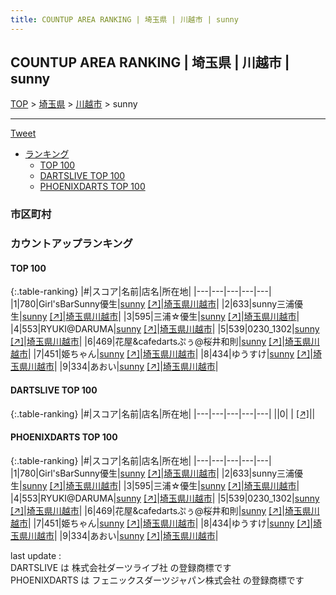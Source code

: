 ```yaml
---
title: COUNTUP AREA RANKING | 埼玉県 | 川越市 | sunny
---
```

## COUNTUP AREA RANKING | 埼玉県 | 川越市 | sunny

[TOP](/darts/rank/) > [埼玉県](/darts/rank/埼玉県/) > [川越市](/darts/rank/埼玉県/川越市/) > sunny

___

<a href="https://twitter.com/share?ref_src=twsrc%5Etfw" data-text="COUNTUP AREA RANKING | 埼玉県川越市sunny" class="twitter-share-button" data-hashtags="DARTSLIVE,PHOENIXDARTS,darts,ダーツ" data-show-count="false">Tweet</a>

* [ランキング](#カウントアップランキング)
    * [TOP 100](#top-100)
    * [DARTSLIVE TOP 100](#dartslive-top-100)
    * [PHOENIXDARTS TOP 100](#phoenixdarts-top-100)

### 市区町村

<ul>

</ul>

### カウントアップランキング

#### TOP 100



{:.table-ranking}
|#|スコア|名前|店名|所在地|
|---|---|---|---|---|
|1|780|<span class="rank-name-pd">Girl&#x27;sBarSunny優生</span>|<a href="/darts/rank/shops/92809.html">sunny</a> <a href="https://vs.phoenixdarts.com/jp/shop/shopDetailInfo/s_92809?s_seq=92809">[↗]</a>|<a href="/darts/rank/埼玉県/川越市">埼玉県川越市</a>|
|2|633|<span class="rank-name-pd">sunny三浦優生</span>|<a href="/darts/rank/shops/92809.html">sunny</a> <a href="https://vs.phoenixdarts.com/jp/shop/shopDetailInfo/s_92809?s_seq=92809">[↗]</a>|<a href="/darts/rank/埼玉県/川越市">埼玉県川越市</a>|
|3|595|<span class="rank-name-pd">三浦☆優生</span>|<a href="/darts/rank/shops/92809.html">sunny</a> <a href="https://vs.phoenixdarts.com/jp/shop/shopDetailInfo/s_92809?s_seq=92809">[↗]</a>|<a href="/darts/rank/埼玉県/川越市">埼玉県川越市</a>|
|4|553|<span class="rank-name-pd">RYUKI@DARUMA</span>|<a href="/darts/rank/shops/92809.html">sunny</a> <a href="https://vs.phoenixdarts.com/jp/shop/shopDetailInfo/s_92809?s_seq=92809">[↗]</a>|<a href="/darts/rank/埼玉県/川越市">埼玉県川越市</a>|
|5|539|<span class="rank-name-pd">0230_1302</span>|<a href="/darts/rank/shops/92809.html">sunny</a> <a href="https://vs.phoenixdarts.com/jp/shop/shopDetailInfo/s_92809?s_seq=92809">[↗]</a>|<a href="/darts/rank/埼玉県/川越市">埼玉県川越市</a>|
|6|469|<span class="rank-name-pd">花屋&amp;cafedartsぷぅ@桜井和則</span>|<a href="/darts/rank/shops/92809.html">sunny</a> <a href="https://vs.phoenixdarts.com/jp/shop/shopDetailInfo/s_92809?s_seq=92809">[↗]</a>|<a href="/darts/rank/埼玉県/川越市">埼玉県川越市</a>|
|7|451|<span class="rank-name-pd">姫ちゃん</span>|<a href="/darts/rank/shops/92809.html">sunny</a> <a href="https://vs.phoenixdarts.com/jp/shop/shopDetailInfo/s_92809?s_seq=92809">[↗]</a>|<a href="/darts/rank/埼玉県/川越市">埼玉県川越市</a>|
|8|434|<span class="rank-name-pd">ゆうすけ</span>|<a href="/darts/rank/shops/92809.html">sunny</a> <a href="https://vs.phoenixdarts.com/jp/shop/shopDetailInfo/s_92809?s_seq=92809">[↗]</a>|<a href="/darts/rank/埼玉県/川越市">埼玉県川越市</a>|
|9|334|<span class="rank-name-pd">あおい</span>|<a href="/darts/rank/shops/92809.html">sunny</a> <a href="https://vs.phoenixdarts.com/jp/shop/shopDetailInfo/s_92809?s_seq=92809">[↗]</a>|<a href="/darts/rank/埼玉県/川越市">埼玉県川越市</a>|


#### DARTSLIVE TOP 100



{:.table-ranking}
|#|スコア|名前|店名|所在地|
|---|---|---|---|---|
||0|<span class="rank-name-dl"> </span>|<a href="/darts/rank/shops/.html"></a> <a href="">[↗]</a>|<a href="/darts/rank//"></a>|


#### PHOENIXDARTS TOP 100



{:.table-ranking}
|#|スコア|名前|店名|所在地|
|---|---|---|---|---|
|1|780|<span class="rank-name-pd">Girl&#x27;sBarSunny優生</span>|<a href="/darts/rank/shops/92809.html">sunny</a> <a href="https://vs.phoenixdarts.com/jp/shop/shopDetailInfo/s_92809?s_seq=92809">[↗]</a>|<a href="/darts/rank/埼玉県/川越市">埼玉県川越市</a>|
|2|633|<span class="rank-name-pd">sunny三浦優生</span>|<a href="/darts/rank/shops/92809.html">sunny</a> <a href="https://vs.phoenixdarts.com/jp/shop/shopDetailInfo/s_92809?s_seq=92809">[↗]</a>|<a href="/darts/rank/埼玉県/川越市">埼玉県川越市</a>|
|3|595|<span class="rank-name-pd">三浦☆優生</span>|<a href="/darts/rank/shops/92809.html">sunny</a> <a href="https://vs.phoenixdarts.com/jp/shop/shopDetailInfo/s_92809?s_seq=92809">[↗]</a>|<a href="/darts/rank/埼玉県/川越市">埼玉県川越市</a>|
|4|553|<span class="rank-name-pd">RYUKI@DARUMA</span>|<a href="/darts/rank/shops/92809.html">sunny</a> <a href="https://vs.phoenixdarts.com/jp/shop/shopDetailInfo/s_92809?s_seq=92809">[↗]</a>|<a href="/darts/rank/埼玉県/川越市">埼玉県川越市</a>|
|5|539|<span class="rank-name-pd">0230_1302</span>|<a href="/darts/rank/shops/92809.html">sunny</a> <a href="https://vs.phoenixdarts.com/jp/shop/shopDetailInfo/s_92809?s_seq=92809">[↗]</a>|<a href="/darts/rank/埼玉県/川越市">埼玉県川越市</a>|
|6|469|<span class="rank-name-pd">花屋&amp;cafedartsぷぅ@桜井和則</span>|<a href="/darts/rank/shops/92809.html">sunny</a> <a href="https://vs.phoenixdarts.com/jp/shop/shopDetailInfo/s_92809?s_seq=92809">[↗]</a>|<a href="/darts/rank/埼玉県/川越市">埼玉県川越市</a>|
|7|451|<span class="rank-name-pd">姫ちゃん</span>|<a href="/darts/rank/shops/92809.html">sunny</a> <a href="https://vs.phoenixdarts.com/jp/shop/shopDetailInfo/s_92809?s_seq=92809">[↗]</a>|<a href="/darts/rank/埼玉県/川越市">埼玉県川越市</a>|
|8|434|<span class="rank-name-pd">ゆうすけ</span>|<a href="/darts/rank/shops/92809.html">sunny</a> <a href="https://vs.phoenixdarts.com/jp/shop/shopDetailInfo/s_92809?s_seq=92809">[↗]</a>|<a href="/darts/rank/埼玉県/川越市">埼玉県川越市</a>|
|9|334|<span class="rank-name-pd">あおい</span>|<a href="/darts/rank/shops/92809.html">sunny</a> <a href="https://vs.phoenixdarts.com/jp/shop/shopDetailInfo/s_92809?s_seq=92809">[↗]</a>|<a href="/darts/rank/埼玉県/川越市">埼玉県川越市</a>|


<div class="footer border-top border-gray-light mt-5 pt-3 text-right text-gray">
    last update : <span style="font-weight: italic" id="foot_last_modified"></span><br />
    DARTSLIVE は 株式会社ダーツライブ社 の登録商標です<br />
    PHOENIXDARTS は フェニックスダーツジャパン株式会社 の登録商標です<br />
</div>

<script src="https://cdnjs.cloudflare.com/ajax/libs/jquery.tablesorter/2.31.3/js/jquery.tablesorter.min.js" integrity="sha512-qzgd5cYSZcosqpzpn7zF2ZId8f/8CHmFKZ8j7mU4OUXTNRd5g+ZHBPsgKEwoqxCtdQvExE5LprwwPAgoicguNg==" crossorigin="anonymous" referrerpolicy="no-referrer"></script>
<link rel="stylesheet" href="https://cdnjs.cloudflare.com/ajax/libs/jquery.tablesorter/2.31.3/css/theme.default.min.css" integrity="sha512-wghhOJkjQX0Lh3NSWvNKeZ0ZpNn+SPVXX1Qyc9OCaogADktxrBiBdKGDoqVUOyhStvMBmJQ8ZdMHiR3wuEq8+w==" crossorigin="anonymous" referrerpolicy="no-referrer" />
<script>
$(function() {
    $(".table-ranking").tablesorter({sortList:[[0, 0]]});
    $("#foot_last_modified").text(formatDate(new Date(document.lastModified), 'yyyy-MM-dd HH:mm:ss'));
});
</script>

<script async src="https://platform.twitter.com/widgets.js" charset="utf-8"></script>